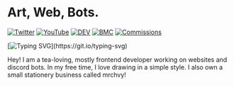 # Art, Web, Bots.
[![Twitter](https://img.shields.io/badge/Twitter-%231DA1F2.svg?&style=flat-square&logo=twitter&logoColor=white)](https://twitter.com/goodswoup) [![YouTube](https://img.shields.io/badge/YouTube-%23FF0000.svg?&style=flat-square&logo=youtube&logoColor=white)](https://www.youtube.com/channel/UC_9YLDuDjMrxFHcwIoWtBnA) [![DEV](https://img.shields.io/badge/DEV-%23000000.svg?&style=flat-square&logo=dev.to&logoColor=white)](https://dev.to/flvffywvffy) [![BMC](https://img.shields.io/badge/BuyMeaCoffee-%23FFDD00.svg?&style=flat-square&logo=buy-me-a-coffee&logoColor=black)](https://bmc.xyz/flvffy)
[![Commissions](https://img.shields.io/badge/Commissions%3A-Open-green?style=flat-square&logo=cachet)](#)

[![Typing SVG](https://readme-typing-svg.herokuapp.com?color=%23000000&lines=Hi%2C+I+am+Fluffy.;A+discord+bot+%26+web+developer.)](https://git.io/typing-svg)

Hey! I am a tea-loving, mostly frontend developer working on websites and discord bots. In my free time, I love drawing in a simple style. I also own a small stationery business called mrchvy!
